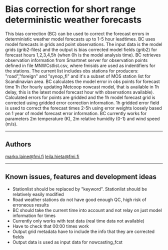 # Bias correction for short range deterministic weather forecasts
This bias correction (BC) can be used to correct the forecast errors in deterministic weather model forecasts up to 1-5 hour leadtimes. BC uses model forecasts in grids and point observations. The input data is the model grids (grib2-files) and the output is bias corrected model fields (grib2) for forecast hours 1,2,3,4,5h (when 0h is the model analysis time). BC retrieves observation information from Smartmet server for observation points defined in file MNWCstlist.csv, where fmisids are used as indentifiers for the stations. The current list includes obs stations for producers: "road","foreign" and "synop_fi" and it's a subset of MOS station list for Scandinavian area. BC calculates the model error in obs points for forecast time 1h (for hourly updating Metcoop nowcast model, that is available in 1h delay, this is the latest model forecast hour with observations available). Calculated errors for points are gridded and the 1h model forecast grid is corrected using gridded error correction information. 1h gridded error field is used to correct the forecast times 2-5h using error weights loosely based on 1 year of model forecast error information. BC currently works for parameters 2m temperature (K), 2m relative humidity (0-1) and wind speed (m/s).  

---

## Authors
marko.laine@fmi.fi leila.hieta@fmi.fi

---

## Known issues, features and development ideas
* Stationlist should be replaced by "keyword". Stationlist should be relatively easily modified
* Road weather stations do not have good enough QC, high risk of erroneous results
* BC should take the current time into account and not relay on just model information for times
* Currently only works with test data (real time data not available)
* Have to check that 00:00 times work
* Output grid metadata have to include the info that they are corrected fields
* Output data is used as input data for nowcasting_fcst
